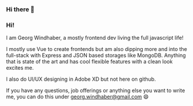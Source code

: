 ### Hi there 👋

<!--
**georgwindhaber/georgwindhaber** is a ✨ _special_ ✨ repository because its `README.md` (this file) appears on your GitHub profile.

Here are some ideas to get you started:

- 🔭 I’m currently working on ...
- 🌱 I’m currently learning ...
- 👯 I’m looking to collaborate on ...
- 🤔 I’m looking for help with ...
- 💬 Ask me about ...
- 📫 How to reach me: ...
- 😄 Pronouns: ...
- ⚡ Fun fact: ...
-->

### Hi!

I am Georg Windhaber, a mostly frontend dev living the full javascript life!

I mostly use Vue to create frontends but am also dipping more and into the full-stack with Express and JSON based storages like MongoDB. Anything that is state of the art and has cool flexible features with a clean look excites me.

I also do UI/UX designing in Adobe XD but not here on github.

If you have any questions, job offerings or anything else you want to write me, you can do this under <georg.windhaber@gmail.com> 😄
